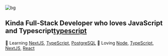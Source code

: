 ![bg][banner]

## Kinda Full-Stack Developer who loves JavaScript and Typescript[typescript]

🧠 Learning [NextJS][next], [TypeScript][typescript], [PostgreSQL][postgres]
💜 Loving [Node][node], [TypeScript][typescript], [NextJS][next], [React][react]

[banner]: https://raw.githubusercontent.com/bradgarropy/bradgarropy/master/banner.png
[react]: http://reactjs.org
[next]: https://nextjs.org
[typescript]: https://www.typescriptlang.org
[node]: https://nodejs.org/en/
[postgres]: https://www.postgresql.org/
